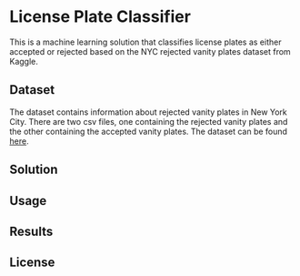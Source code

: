 # License Plate Classifier

This is a machine learning solution that classifies license plates as either accepted or rejected based on the NYC rejected vanity plates dataset from Kaggle.

## Dataset

The dataset contains information about rejected vanity plates in New York City. There are two csv files, one containing the rejected vanity plates and the other containing the accepted vanity plates. The dataset can be found [here](https://github.com/datanews/license-plates).

## Solution

## Usage

## Results

## License
